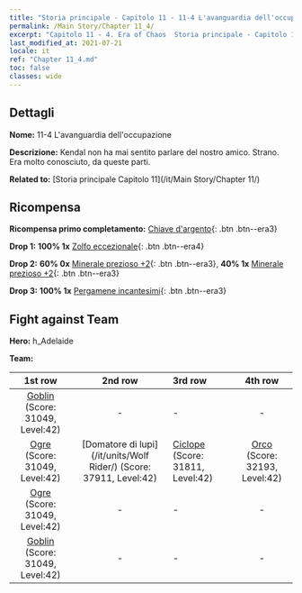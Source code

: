 ```yaml
---
title: "Storia principale - Capitolo 11 - 11-4 L'avanguardia dell'occupazione"
permalink: /Main Story/Chapter 11_4/
excerpt: "Capitolo 11 - 4. Era of Chaos  Storia principale - Capitolo 11_4. 11-4 L'avanguardia dell'occupazione"
last_modified_at: 2021-07-21
locale: it
ref: "Chapter 11_4.md"
toc: false
classes: wide
---
```


## Dettagli

 **Nome:** 11-4 L'avanguardia dell'occupazione

 **Descrizione:** Kendal non ha mai sentito parlare del nostro amico. Strano. Era molto conosciuto, da queste parti.

 **Related to:** [Storia principale Capitolo 11](/it/Main Story/Chapter 11/)

## Ricompensa

 **Ricompensa primo completamento:** [Chiave d'argento](/ItemsIT/con_693/){: .btn .btn--era3}

 **Drop 1:** **100% 1x** [Zolfo eccezionale](/ItemsIT/mat_36/){: .btn .btn--era4}

 **Drop 2:** **60% 0x** [Minerale prezioso +2](/ItemsIT/mat_26/){: .btn .btn--era3}, **40% 1x** [Minerale prezioso +2](/ItemsIT/mat_26/){: .btn .btn--era3}

 **Drop 3:** **100% 1x** [Pergamene incantesimi](/ItemsIT/con_694/){: .btn .btn--era3}


## Fight against Team
 **Hero:** h_Adelaide

 **Team:**


  | 1st row | 2nd row | 3rd row | 4th row |
  |:----:|:----:|:----|:----:|
  | [Goblin](/it/units/Goblin/) (Score: 31049, Level:42)  | - | - | - |
  | [Ogre](/it/units/Ogre/) (Score: 31049, Level:42)  | [Domatore di lupi](/it/units/Wolf Rider/) (Score: 37911, Level:42)  | [Ciclope](/it/units/Cyclops/) (Score: 31811, Level:42)  | [Orco](/it/units/Orc/) (Score: 32193, Level:42)  |
  | [Ogre](/it/units/Ogre/) (Score: 31049, Level:42)  | - | - | - |
  | [Goblin](/it/units/Goblin/) (Score: 31049, Level:42)  | - | - | - |


